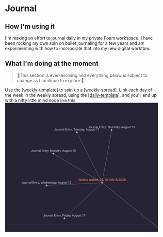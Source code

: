 # Journal

## How I'm using it

I'm making an effort to journal daily in my private Foam workspace. I have been rocking my own spin on bullet journaling for a few years and am experimenting with how to incorporate that into my new digital workflow.

## What I'm doing at the moment

> 🚨This section is ever-evolving and everything below is subject to change as I continue to explore 🚨

Use the [[weekly-template]] to spin up a [[weekly-spread]]. Link each day of the week in the weekly spread, using the [[daily-template]], and you'll end up with a nifty little mind node like this:
![Weekly spread mind node screenshot](images/c05d94a56eb0d9d41d49eb8688247c6fad0abf2368ce5823ce8ccc663c8bf41e.png)

[//begin]: # "Autogenerated link references for markdown compatibility"
[weekly-template]: journal/weekly-spreads/weekly-template "Weekly spread template"
[weekly-spread]: journal/weekly-spread/weekly-spread "Weekly Spread"
[daily-template]: journal/daily-template "Daily Template"
[//end]: # "Autogenerated link references"
